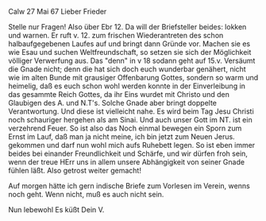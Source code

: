  Calw 27 Mai 67
Lieber Frieder

Stelle nur Fragen! Also über Ebr 12. Da will der Briefsteller beides: lokken und warnen. Er ruft v. 12. zum frischen Wiederantreten des schon halbaufgegebenen Laufes auf und bringt dann Gründe vor. Machen sie es wie Esau und suchen Weltfreundschaft, so setzen sie sich der Möglichkeit völliger Verwerfung aus. Das "denn" in v 18 sodann geht auf 15.v. Versäumt die Gnade nicht; denn die hat sich doch euch wunderbar genähert, nicht wie im alten Bunde mit grausiger Offenbarung Gottes, sondern so warm und heimelig, daß es euch schon wohl werden konnte in der Einverleibung in das gesammte Reich Gottes, da ihr Eins wurdet mit Christo und den Glaubigen des A. und N.T's. Solche Gnade aber bringt doppelte Verantwortung. Und diese ist vielleicht nahe. Es wird beim Tag Jesu Christi noch schauriger hergehen als am Sinai. Und auch unser Gott im NT. ist ein verzehrend Feuer. So ist also das Noch einmal bewegen ein Sporn zum Ernst im Lauf, daß man ja nicht meine, ich bin jetzt zum Neuen Jerus. gekommen und darf nun wohl mich aufs Ruhebett legen. 
So ist eben immer beides bei einander Freundlichkeit und Schärfe, und wir dürfen froh sein, wenn der treue HErr uns in allem unsere Abhängigkeit von seiner Gnade fühlen läßt. Also getrost weiter gemacht!

Auf morgen hätte ich gern indische Briefe zum Vorlesen im Verein, wenns noch geht. Wenn nicht, muß es auch nicht sein.

 Nun lebewohl
 Es küßt Dein V.
